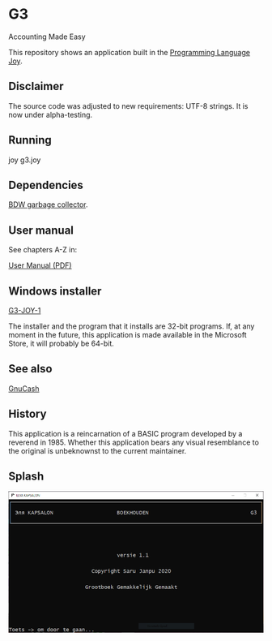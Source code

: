 G3
==

Accounting Made Easy

This repository shows an application built in the
[Programming Language Joy](https://github.com/Wodan58/Joy).

Disclaimer
----------

The source code was adjusted to new requirements: UTF-8 strings.
It is now under alpha-testing.

Running
-------

joy g3.joy

Dependencies
------------

[BDW garbage collector](https://github.com/ivmai/bdwgc).

User manual
-----------

See chapters A-Z in:

[User Manual (PDF)](https://github.com/Wodan58/G3/blob/master/JOP.pdf)

Windows installer
-----------------

[G3-JOY-1](https://drive.google.com/file/d/1H8tQwsbWxKky1vSeNMp62w85CX0SPO3T/view?usp=drive_link)

The installer and the program that it installs are 32-bit programs. If, at any
moment in the future, this application is made available in the Microsoft Store,
it will probably be 64-bit.

See also
--------

[GnuCash](https://www.gnucash.org)

History
-------

This application is a reincarnation of a BASIC program developed by a reverend
in 1985. Whether this application bears any visual resemblance to the original
is unbeknownst to the current maintainer.

Splash
------

 ![](doc/splash.PNG)
